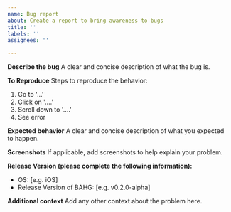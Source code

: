 ```yaml
---
name: Bug report
about: Create a report to bring awareness to bugs
title: ''
labels: ''
assignees: ''

---
```


**Describe the bug**
A clear and concise description of what the bug is.

**To Reproduce**
Steps to reproduce the behavior:
1. Go to '...'
2. Click on '....'
3. Scroll down to '....'
4. See error

**Expected behavior**
A clear and concise description of what you expected to happen.

**Screenshots**
If applicable, add screenshots to help explain your problem.

**Release Version (please complete the following information):**
 - OS: [e.g. iOS]
 - Release Version of BAHG: [e.g. v0.2.0-alpha]

**Additional context**
Add any other context about the problem here.
